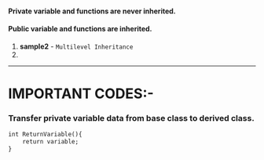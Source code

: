 ####  Private variable and functions are never inherited.
####  Public variable and functions are inherited.


1)  **sample2** -   ````Multilevel Inheritance````
2)  

------------------

# IMPORTANT CODES:-
### Transfer private variable data from base class to derived class.
``` diff
int ReturnVariable(){
    return variable;
}
```
